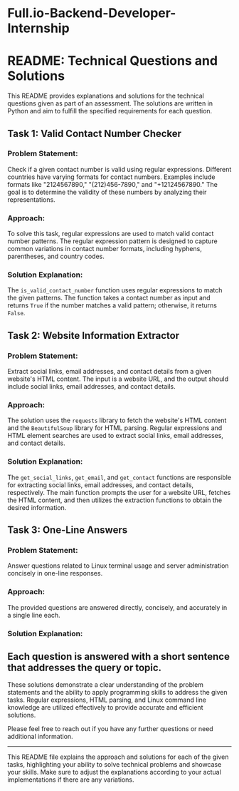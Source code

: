 # Full.io-Backend-Developer-Internship
# README: Technical Questions and Solutions

This README provides explanations and solutions for the technical questions given as part of an assessment. The solutions are written in Python and aim to fulfill the specified requirements for each question.

## Task 1: Valid Contact Number Checker
### Problem Statement:
Check if a given contact number is valid using regular expressions. Different countries have varying formats for contact numbers. Examples include formats like "2124567890," "(212)456-7890," and "+12124567890." The goal is to determine the validity of these numbers by analyzing their representations.

### Approach:
To solve this task, regular expressions are used to match valid contact number patterns. The regular expression pattern is designed to capture common variations in contact number formats, including hyphens, parentheses, and country codes.

### Solution Explanation:
The `is_valid_contact_number` function uses regular expressions to match the given patterns. The function takes a contact number as input and returns `True` if the number matches a valid pattern; otherwise, it returns `False`.

## Task 2: Website Information Extractor
### Problem Statement:
Extract social links, email addresses, and contact details from a given website's HTML content. The input is a website URL, and the output should include social links, email addresses, and contact details.

### Approach:
The solution uses the `requests` library to fetch the website's HTML content and the `BeautifulSoup` library for HTML parsing. Regular expressions and HTML element searches are used to extract social links, email addresses, and contact details.

### Solution Explanation:
The `get_social_links`, `get_email`, and `get_contact` functions are responsible for extracting social links, email addresses, and contact details, respectively. The main function prompts the user for a website URL, fetches the HTML content, and then utilizes the extraction functions to obtain the desired information.

## Task 3: One-Line Answers
### Problem Statement:
Answer questions related to Linux terminal usage and server administration concisely in one-line responses.

### Approach:
The provided questions are answered directly, concisely, and accurately in a single line each.

### Solution Explanation:
Each question is answered with a short sentence that addresses the query or topic.
---
These solutions demonstrate a clear understanding of the problem statements and the ability to apply programming skills to address the given tasks. Regular expressions, HTML parsing, and Linux command line knowledge are utilized effectively to provide accurate and efficient solutions.

Please feel free to reach out if you have any further questions or need additional information.

---

This README file explains the approach and solutions for each of the given tasks, highlighting your ability to solve technical problems and showcase your skills. Make sure to adjust the explanations according to your actual implementations if there are any variations.

